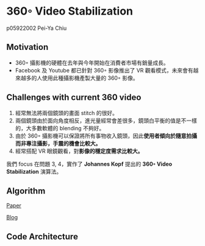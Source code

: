 360◦ Video Stabilization
==
p05922002 Pei-Ya Chiu



Motivation
--

- 360◦ 攝影機的硬體在去年與今年開始在消費者市場有銷量成長。
- Facebook 及 Youtube 都已針對 360◦ 影像推出了 VR 觀看模式，未來會有越來越多的人使用此種攝影機產製大量的 360◦ 影像。

Challenges with current 360 video
-- 

1. 經常無法將兩個鏡頭的畫面 stitch 的很好。
2. 兩個鏡頭由於面向角度相反，進光量經常會差很多，鏡頭白平衡的值是不一樣的，大多數軟體的 blending 不夠好。
3.  由於 360◦ 攝影機可以保證將所有事物收入鏡頭，因此**使用者傾向於隨意拍攝而非專注攝影，手震的機會比較大。**
4. 經常搭配 VR 眼鏡觀看，對**影像的穩定度需求比較大。**

我們 focus 在問題 3, 4，實作了 **Johannes Kopf** 提出的 **360◦ Video Stabilization** 演算法。


Algorithm
--
[Paper](http://dl.acm.org/citation.cfm?id=2982405)

[Blog](https://code.facebook.com/posts/697469023742261/360-video-stabilization-a-new-algorithm-for-smoother-360-video-viewing/)


Code Architecture
--

